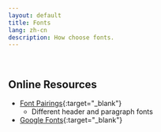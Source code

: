```yaml
---
layout: default
title: Fonts
lang: zh-cn
description: How choose fonts.
---
```


<br>

## Online Resources

* [Font Pairings](https://fonts.google.com/specimen/Ubuntu){:target="_blank"}
	* Different header and paragraph fonts
* [Google Fonts](https://fonts.google.com/){:target="_blank"}